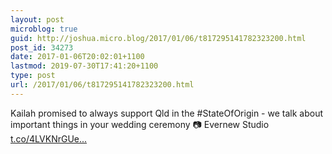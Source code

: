 ```yaml
---
layout: post
microblog: true
guid: http://joshua.micro.blog/2017/01/06/t817295141782323200.html
post_id: 34273
date: 2017-01-06T20:02:01+1100
lastmod: 2019-07-30T17:41:20+1100
type: post
url: /2017/01/06/t817295141782323200.html
---
```

Kailah promised to always support Qld in the #StateOfOrigin - we talk about important things in your wedding ceremony 📷 Evernew Studio [t.co/4LVKNrGUe...](https://t.co/4LVKNrGUeV)
